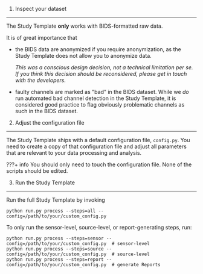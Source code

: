 1. Inspect your dataset
-----------------------
The Study Template **only** works with BIDS-formatted raw data.

It is of great importance that

- the BIDS data are anonymized if you require anonymization,
    as the Study Template does not allow you to anonymize data.

    *This was a conscious design decision, not a technical
    limitation *per se*. If you think this decision should be
    reconsidered, please get in touch with the developers.*

- faulty channels are marked as "bad" in the BIDS dataset.
    While we *do* run automated bad channel detection in the
    Study Template, it is considered good practice to flag
    obviously problematic channels as such in the BIDS dataset.

2. Adjust the configuration file
--------------------------------
The Study Template ships with a default configuration file, `config.py`.
You need to create a copy of that configuration file and adjust all parameters
that are relevant to your data processing and analysis.

???+ info
    You should only need to touch the configuration file. None of the scripts
    should be edited.

3. Run the Study Template
-------------------------
Run the full Study Template by invoking
```shell
python run.py process --steps=all --config=/path/to/your/custom_config.py
```
To only run the sensor-level, source-level, or report-generating steps, run:
```shell
python run.py process --steps=sensor --config=/path/to/your/custom_config.py  # sensor-level
python run.py process --steps=source --config=/path/to/your/custom_config.py  # source-level
python run.py process --steps=report --config=/path/to/your/custom_config.py  # generate Reports
```

